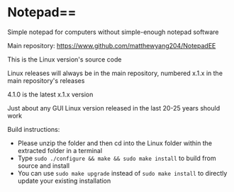 # Notepad==
Simple notepad for computers without simple-enough notepad software

Main repository: https://www.github.com/matthewyang204/NotepadEE

This is the Linux version's source code

Linux releases will always be in the main repository, numbered x.1.x in the main repository's releases

4.1.0 is the latest x.1.x version

Just about any GUI Linux version released in the last 20-25 years should work

Build instructions:
- Please unzip the folder and then cd into the Linux folder within the extracted folder in a terminal
- Type `sudo ./configure && make && sudo make install` to build from source and install
- You can use `sudo make upgrade` instead of `sudo make install` to directly update your existing installation
